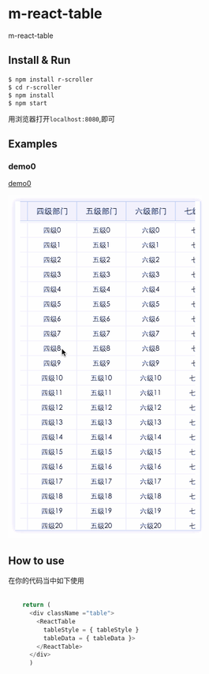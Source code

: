 m-react-table
============

m-react-table 

## Install & Run
    
    $ npm install r-scroller
    $ cd r-scroller
    $ npm install
    $ npm start

用浏览器打开`localhost:8080`,即可

## Examples

### demo0 
[demo0](http://ryan724.github.io/project/react-scroller/build/demo0-simple-scroller)

![demo0](https://raw.githubusercontent.com/Ryan724/Ryan-blog/master/image/m-table-demo0.gif)

## How to use 
  在你的代码当中如下使用
```javascript

    return (
      <div className ="table">
        <ReactTable 
          tableStyle = { tableStyle } 
          tableData = { tableData }>
        </ReactTable>
      </div>
      )

```
